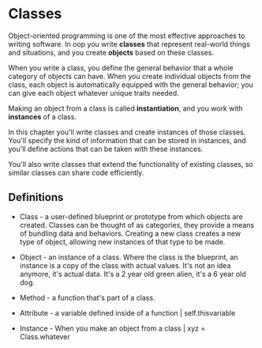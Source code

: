# Classes

Object-oriented programming is one of the most effective approaches to writing software. 
In oop you write **classes** that represent real-world things and situations, and you create 
**objects** based on these classes. 

When you write a class, you define the general behavior that a whole category of objects
can have. When you create individual objects from the class, each object is automatically
equipped with the general behavior; you can give each object whatever unique traits needed.

Making an object from a class is called **instantiation**, and you work with **instances** of 
a class. 

In this chapter you'll write classes and create instances of those classes. 
You'll specify the kind of information that can be stored in instances, and you'll define 
actions that can be taken with these instances. 

You'll also write classes that extend the 
functionality of existing classes, so similar classes can share code efficiently. 


## Definitions 

* Class - a user-defined blueprint or prototype from which objects are created.
Classes can be thought of as categories, they provide a means of bundling data and behaviors. 
Creating a new class creates a new type of object, allowing new instances of that type to be made. 

* Object - an instance of a class. Where the class is the blueprint, an instance is a copy of the class
with actual values. It's not an idea anymore, it's actual data. It's a 2 year old green alien, it's a 6 year old dog.

* Method - a function that's part of a class. 

* Attribute - a variable defined inside of a function | self.thisvariable

* Instance - When you make an object from a class | xyz = Class.whatever